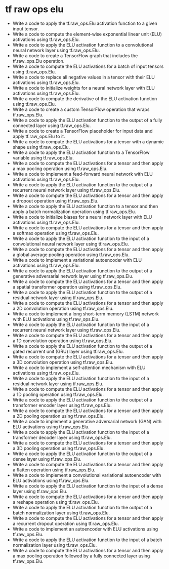 # tf raw ops elu

- Write a code to apply the tf.raw_ops.Elu activation function to a given input tensor.
- Write a code to compute the element-wise exponential linear unit (ELU) activations using tf.raw_ops.Elu.
- Write a code to apply the ELU activation function to a convolutional neural network layer using tf.raw_ops.Elu.
- Write a code to create a TensorFlow graph that includes the tf.raw_ops.Elu operation.
- Write a code to compute the ELU activations for a batch of input tensors using tf.raw_ops.Elu.
- Write a code to replace all negative values in a tensor with their ELU activations using tf.raw_ops.Elu.
- Write a code to initialize weights for a neural network layer with ELU activations using tf.raw_ops.Elu.
- Write a code to compute the derivative of the ELU activation function using tf.raw_ops.Elu.
- Write a code to create a custom TensorFlow operation that wraps tf.raw_ops.Elu.
- Write a code to apply the ELU activation function to the output of a fully connected layer using tf.raw_ops.Elu.
- Write a code to create a TensorFlow placeholder for input data and apply tf.raw_ops.Elu to it.
- Write a code to compute the ELU activations for a tensor with a dynamic shape using tf.raw_ops.Elu.
- Write a code to apply the ELU activation function to a TensorFlow variable using tf.raw_ops.Elu.
- Write a code to compute the ELU activations for a tensor and then apply a max pooling operation using tf.raw_ops.Elu.
- Write a code to implement a feed-forward neural network with ELU activations using tf.raw_ops.Elu.
- Write a code to apply the ELU activation function to the output of a recurrent neural network layer using tf.raw_ops.Elu.
- Write a code to compute the ELU activations for a tensor and then apply a dropout operation using tf.raw_ops.Elu.
- Write a code to apply the ELU activation function to a tensor and then apply a batch normalization operation using tf.raw_ops.Elu.
- Write a code to initialize biases for a neural network layer with ELU activations using tf.raw_ops.Elu.
- Write a code to compute the ELU activations for a tensor and then apply a softmax operation using tf.raw_ops.Elu.
- Write a code to apply the ELU activation function to the input of a convolutional neural network layer using tf.raw_ops.Elu.
- Write a code to compute the ELU activations for a tensor and then apply a global average pooling operation using tf.raw_ops.Elu.
- Write a code to implement a variational autoencoder with ELU activations using tf.raw_ops.Elu.
- Write a code to apply the ELU activation function to the output of a generative adversarial network layer using tf.raw_ops.Elu.
- Write a code to compute the ELU activations for a tensor and then apply a spatial transformer operation using tf.raw_ops.Elu.
- Write a code to apply the ELU activation function to the output of a residual network layer using tf.raw_ops.Elu.
- Write a code to compute the ELU activations for a tensor and then apply a 2D convolution operation using tf.raw_ops.Elu.
- Write a code to implement a long short-term memory (LSTM) network with ELU activations using tf.raw_ops.Elu.
- Write a code to apply the ELU activation function to the input of a recurrent neural network layer using tf.raw_ops.Elu.
- Write a code to compute the ELU activations for a tensor and then apply a 1D convolution operation using tf.raw_ops.Elu.
- Write a code to apply the ELU activation function to the output of a gated recurrent unit (GRU) layer using tf.raw_ops.Elu.
- Write a code to compute the ELU activations for a tensor and then apply a 3D convolution operation using tf.raw_ops.Elu.
- Write a code to implement a self-attention mechanism with ELU activations using tf.raw_ops.Elu.
- Write a code to apply the ELU activation function to the input of a residual network layer using tf.raw_ops.Elu.
- Write a code to compute the ELU activations for a tensor and then apply a 1D pooling operation using tf.raw_ops.Elu.
- Write a code to apply the ELU activation function to the output of a transformer encoder layer using tf.raw_ops.Elu.
- Write a code to compute the ELU activations for a tensor and then apply a 2D pooling operation using tf.raw_ops.Elu.
- Write a code to implement a generative adversarial network (GAN) with ELU activations using tf.raw_ops.Elu.
- Write a code to apply the ELU activation function to the input of a transformer decoder layer using tf.raw_ops.Elu.
- Write a code to compute the ELU activations for a tensor and then apply a 3D pooling operation using tf.raw_ops.Elu.
- Write a code to apply the ELU activation function to the output of a dense layer using tf.raw_ops.Elu.
- Write a code to compute the ELU activations for a tensor and then apply a flatten operation using tf.raw_ops.Elu.
- Write a code to implement a convolutional variational autoencoder with ELU activations using tf.raw_ops.Elu.
- Write a code to apply the ELU activation function to the input of a dense layer using tf.raw_ops.Elu.
- Write a code to compute the ELU activations for a tensor and then apply a reshape operation using tf.raw_ops.Elu.
- Write a code to apply the ELU activation function to the output of a batch normalization layer using tf.raw_ops.Elu.
- Write a code to compute the ELU activations for a tensor and then apply a recurrent dropout operation using tf.raw_ops.Elu.
- Write a code to implement an autoencoder with ELU activations using tf.raw_ops.Elu.
- Write a code to apply the ELU activation function to the input of a batch normalization layer using tf.raw_ops.Elu.
- Write a code to compute the ELU activations for a tensor and then apply a max pooling operation followed by a fully connected layer using tf.raw_ops.Elu.